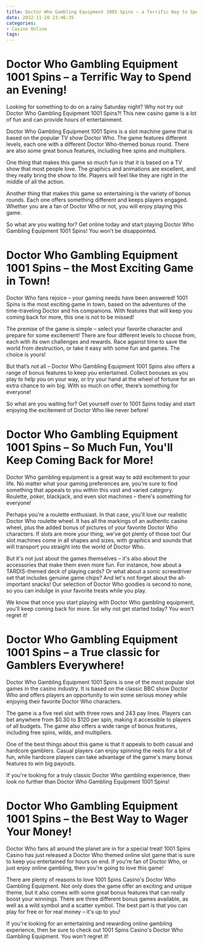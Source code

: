 ```yaml
---
title: Doctor Who Gambling Equipment 1001 Spins – a Terrific Way to Spend an Evening!
date: 2022-11-20 23:46:35
categories:
- Casino Online
tags:
---
```



#  Doctor Who Gambling Equipment 1001 Spins – a Terrific Way to Spend an Evening!

Looking for something to do on a rainy Saturday night? Why not try out Doctor Who Gambling Equipment 1001 Spins?! This new casino game is a lot of fun and can provide hours of entertainment.

Doctor Who Gambling Equipment 1001 Spins is a slot machine game that is based on the popular TV show Doctor Who. The game features different levels, each one with a different Doctor Who-themed bonus round. There are also some great bonus features, including free spins and multipliers.

One thing that makes this game so much fun is that it is based on a TV show that most people love. The graphics and animations are excellent, and they really bring the show to life. Players will feel like they are right in the middle of all the action.

 Another thing that makes this game so entertaining is the variety of bonus rounds. Each one offers something different and keeps players engaged. Whether you are a fan of Doctor Who or not, you will enjoy playing this game.

So what are you waiting for? Get online today and start playing Doctor Who Gambling Equipment 1001 Spins! You won’t be disappointed.

#  Doctor Who Gambling Equipment 1001 Spins – the Most Exciting Game in Town!

Doctor Who fans rejoice – your gaming needs have been answered! 1001 Spins is the most exciting game in town, based on the adventures of the time-traveling Doctor and his companions. With features that will keep you coming back for more, this one is not to be missed!

The premise of the game is simple – select your favorite character and prepare for some excitement! There are four different levels to choose from, each with its own challenges and rewards. Race against time to save the world from destruction, or take it easy with some fun and games. The choice is yours!

But that’s not all – Doctor Who Gambling Equipment 1001 Spins also offers a range of bonus features to keep you entertained. Collect bonuses as you play to help you on your way, or try your hand at the wheel of fortune for an extra chance to win big. With so much on offer, there’s something for everyone!

So what are you waiting for? Get yourself over to 1001 Spins today and start enjoying the excitement of Doctor Who like never before!

#  Doctor Who Gambling Equipment 1001 Spins – So Much Fun, You'll Keep Coming Back for More!

Doctor Who gambling equipment is a great way to add excitement to your life. No matter what your gaming preferences are, you're sure to find something that appeals to you within this vast and varied category. Roulette, poker, blackjack, and even slot machines – there's something for everyone!

Perhaps you're a roulette enthusiast. In that case, you'll love our realistic Doctor Who roulette wheel. It has all the markings of an authentic casino wheel, plus the added bonus of pictures of your favorite Doctor Who characters. If slots are more your thing, we've got plenty of those too! Our slot machines come in all shapes and sizes, with graphics and sounds that will transport you straight into the world of Doctor Who.

But it's not just about the games themselves – it's also about the accessories that make them even more fun. For instance, how about a TARDIS-themed deck of playing cards? Or what about a sonic screwdriver set that includes genuine game chips? And let's not forget about the all-important snacks! Our selection of Doctor Who goodies is second to none, so you can indulge in your favorite treats while you play.

We know that once you start playing with Doctor Who gambling equipment, you'll keep coming back for more. So why not get started today? You won't regret it!

#  Doctor Who Gambling Equipment 1001 Spins – a True classic for Gamblers Everywhere!

Doctor Who Gambling Equipment 1001 Spins is one of the most popular slot games in the casino industry. It is based on the classic BBC show Doctor Who and offers players an opportunity to win some serious money while enjoying their favorite Doctor Who characters.

The game is a five reel slot with three rows and 243 pay lines. Players can bet anywhere from $0.30 to $120 per spin, making it accessible to players of all budgets. The game also offers a wide range of bonus features, including free spins, wilds, and multipliers.

One of the best things about this game is that it appeals to both casual and hardcore gamblers. Casual players can enjoy spinning the reels for a bit of fun, while hardcore players can take advantage of the game's many bonus features to win big payouts.

If you're looking for a truly classic Doctor Who gambling experience, then look no further than Doctor Who Gambling Equipment 1001 Spins!

#  Doctor Who Gambling Equipment 1001 Spins – the Best Way to Wager Your Money!

Doctor Who fans all around the planet are in for a special treat! 1001 Spins Casino has just released a Doctor Who themed online slot game that is sure to keep you entertained for hours on end. If you're fan of Doctor Who, or just enjoy online gambling, then you're going to love this game!

There are plenty of reasons to love 1001 Spins Casino's Doctor Who Gambling Equipment. Not only does the game offer an exciting and unique theme, but it also comes with some great bonus features that can really boost your winnings. There are three different bonus games available, as well as a wild symbol and a scatter symbol. The best part is that you can play for free or for real money – it's up to you!

If you're looking for an entertaining and rewarding online gambling experience, then be sure to check out 1001 Spins Casino's Doctor Who Gambling Equipment. You won't regret it!